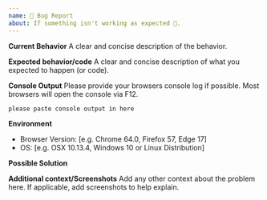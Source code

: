 ```yaml
---
name: 🐛 Bug Report
about: If something isn't working as expected 🤔.
---
```


**Current Behavior**
A clear and concise description of the behavior.

**Expected behavior/code**
A clear and concise description of what you expected to happen (or code).

**Console Output**
Please provide your browsers console log if possible. Most browsers will open the console via F12.

```
please paste console output in here
```

**Environment**

- Browser Version: [e.g. Chrome 64.0, Firefox 57, Edge 17]
- OS: [e.g. OSX 10.13.4, Windows 10 or Linux Distribution]

**Possible Solution**

<!--- Only if you have suggestions on a fix/reason for the bug -->

**Additional context/Screenshots**
Add any other context about the problem here. If applicable, add screenshots to help explain.
